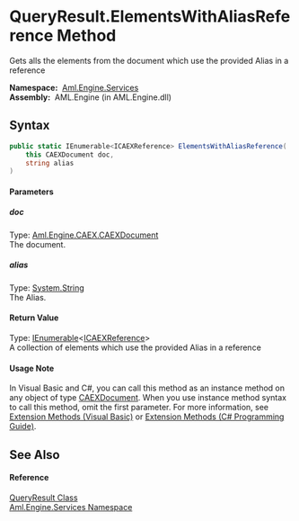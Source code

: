 QueryResult.ElementsWithAliasReference Method
=============================================
Gets alls the elements from the document which use the provided Alias in a reference

  **Namespace:**  [Aml.Engine.Services][1]  
  **Assembly:**  AML.Engine (in AML.Engine.dll)

Syntax
------

```csharp
public static IEnumerable<ICAEXReference> ElementsWithAliasReference(
	this CAEXDocument doc,
	string alias
)
```

#### Parameters

##### *doc*
Type: [Aml.Engine.CAEX.CAEXDocument][2]  
The document.

##### *alias*
Type: [System.String][3]  
The Alias.

#### Return Value
Type: [IEnumerable][4]&lt;[ICAEXReference][5]>  
 A collection of elements which use the provided Alias in a reference 
#### Usage Note
In Visual Basic and C#, you can call this method as an instance method on any object of type [CAEXDocument][2]. When you use instance method syntax to call this method, omit the first parameter. For more information, see [Extension Methods (Visual Basic)][6] or [Extension Methods (C# Programming Guide)][7].

See Also
--------

#### Reference
[QueryResult Class][8]  
[Aml.Engine.Services Namespace][1]  

[1]: ../README.md
[2]: ../../Aml.Engine.CAEX/CAEXDocument/README.md
[3]: https://docs.microsoft.com/dotnet/api/system.string
[4]: https://docs.microsoft.com/dotnet/api/system.collections.generic.ienumerable-1
[5]: ../../Aml.Engine.Services.Interfaces/ICAEXReference/README.md
[6]: https://docs.microsoft.com/dotnet/visual-basic/programming-guide/language-features/procedures/extension-methods
[7]: https://docs.microsoft.com/dotnet/csharp/programming-guide/classes-and-structs/extension-methods
[8]: README.md
[9]: https://www.automationml.org
[10]: ../../icons/logoShade.png